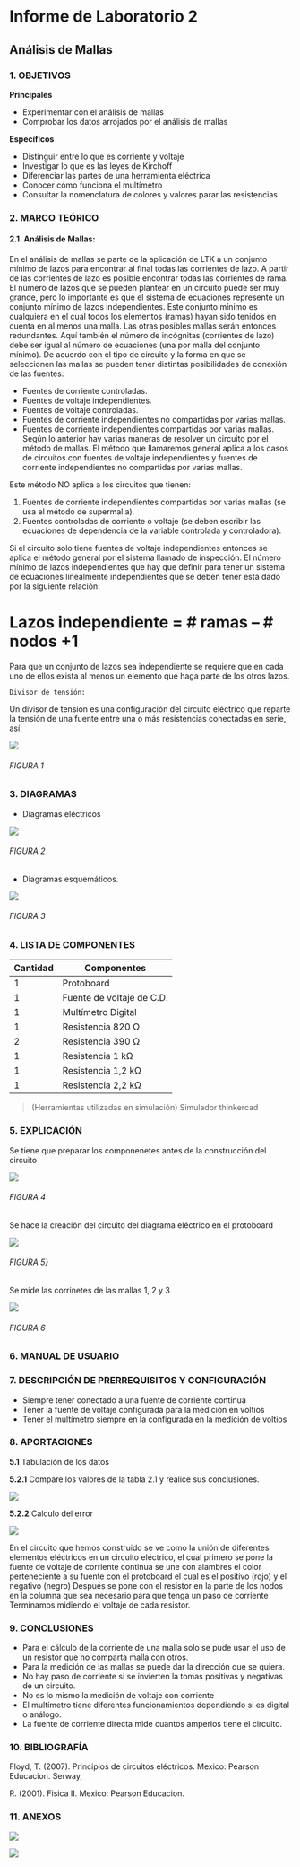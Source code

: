 # Informe de Laboratorio 2
## Análisis de Mallas
### 1.	OBJETIVOS

**Principales**

 - Experimentar con el análisis de mallas 
 - Comprobar los datos arrojados por el análisis de mallas

**Específicos**

- Distinguir entre lo que es corriente y voltaje
- Investigar lo que es las leyes de Kirchoff
- Diferenciar las partes de una herramienta eléctrica
- Conocer cómo funciona el multímetro
- Consultar la nomenclatura de colores y valores parar las resistencias.

### 2.	MARCO TEÓRICO 

#### 2.1.	 Análisis de Mallas:
En el análisis de mallas se parte de la aplicación de LTK a un conjunto mínimo de lazos para encontrar al final todas las corrientes de lazo. A partir   de   las   corrientes   de   lazo   es   posible encontrar   todas   las   corrientes   de   rama.   El número de lazos que se pueden plantear en un circuito   puede   ser   muy   grande, pero   lo importante   es   que   el   sistema   de   ecuaciones represente   un   conjunto   mínimo   de   lazos independientes.
Este conjunto mínimo es cualquiera en el cual todos los elementos (ramas) hayan sido tenidos en cuenta   en   al menos   una   malla.   Las otras posibles   mallas   serán   entonces   redundantes.
Aquí   también   el   número   de   incógnitas (corrientes de lazo) debe ser igual al número de ecuaciones (una   por   malla   del   conjunto mínimo). 
De acuerdo con el tipo de circuito y la forma en que se   seleccionen   las   mallas   se   pueden   tener distintas   posibilidades   de   conexión   de   las fuentes: 
- Fuentes de corriente controladas.
-  Fuentes de voltaje independientes.
-  Fuentes de voltaje controladas.
-  Fuentes de corriente independientes no compartidas por varias mallas.
- Fuentes   de   corriente   independientes compartidas por varias mallas.
Según   lo   anterior   hay   varias   maneras   de resolver un circuito por el método de mallas.
El método que llamaremos general aplica a los casos   de   circuitos   con   fuentes   de   voltaje independientes   y   fuentes   de   corriente independientes   no   compartidas   por   varias mallas.

Este método NO aplica a los circuitos que tienen: 
1. Fuentes de corriente independientes compartidas por varias mallas (se usa el método de supermalia).
2. Fuentes controladas de corriente o voltaje (se deben escribir las ecuaciones de   dependencia de la variable controlada y controladora).

Si   el   circuito   solo   tiene   fuentes   de   voltaje independientes   entonces   se   aplica   el   método general por el sistema llamado de inspección.
El número mínimo de lazos independientes que hay   que   definir   para   tener   un   sistema   de ecuaciones linealmente independientes que   se deben tener está dado por la siguiente relación:

 # Lazos independiente = # ramas – # nodos +1
 
Para   que   un   conjunto   de   lazos   sea independiente se requiere que en cada uno de ellos   exista   al menos   un elemento   que haga parte de los otros lazos.

    Divisor de tensión:
Un divisor de tensión es una configuración del circuito eléctrico que reparte la tensión de una fuente entre una o más resistencias conectadas en serie, así: 

![](https://github.com/SanchezMaiAndresSebastian/Informe-laboratorio-2/blob/main/Fotos/8.png)


###### _FIGURA 1_

### 3.	DIAGRAMAS

- Diagramas eléctricos

![](https://github.com/SanchezMaiAndresSebastian/InformeN-2-2022/blob/main/Fotos/2.png)


###### _FIGURA 2_

 - Diagramas esquemáticos.


![](https://github.com/SanchezMaiAndresSebastian/InformeN-2-2022/blob/main/Fotos/1.png)


###### _FIGURA 3_

### 4.	LISTA DE COMPONENTES

| Cantidad | Componentes | 
| -------- | ----------- | 
| 1 |Protoboard | 
| 1 |Fuente de voltaje de C.D. | 
| 1 |Multímetro Digital| 
| 1 |Resistencia 820 Ω | 
| 2 |Resistencia 390 Ω | 
| 1 |Resistencia 1 kΩ | 
| 1 |Resistencia 1,2 kΩ | 
| 1 |Resistencia 2,2 kΩ |
 
> (Herramientas utilizadas en simulación) 
> Simulador thinkercad


### 5.	EXPLICACIÓN

Se tiene que preparar los componenetes antes de la construcción del circuito

![](https://github.com/SanchezMaiAndresSebastian/InformeN-2-2022/blob/main/Fotos/3.png)

###### _FIGURA 4_

Se hace la creación del circuito del diagrama eléctrico en el protoboard

![](https://github.com/SanchezMaiAndresSebastian/InformeN-2-2022/blob/main/Fotos/4.png)

###### _FIGURA 5_}

Se mide las corrinetes de las mallas 1, 2 y 3 

![](https://github.com/SanchezMaiAndresSebastian/InformeN-2-2022/blob/main/Fotos/5.png)

###### _FIGURA 6_


### 6.  MANUAL DE USUARIO

### 7.	 DESCRIPCIÓN DE PRERREQUISITOS Y CONFIGURACIÓN

 - Siempre tener conectado a una fuente de corriente continua
 - Tener la fuente de voltaje configurada para la medición en voltios
 - Tener el multímetro siempre en la configurada en la medición de voltios 
 
### 8.	APORTACIONES

__5.1__ Tabulación de los datos

__5.2.1__ Compare los valores de la tabla 2.1 y realice sus conclusiones.

![](https://github.com/SanchezMaiAndresSebastian/InformeN-2-2022/blob/main/Fotos/6.png)

__5.2.2__ Calculo del error


![](https://github.com/SanchezMaiAndresSebastian/InformeN-2-2022/blob/main/Fotos/7.png)

En el circuito que hemos construido se ve como la unión de diferentes elementos eléctricos en un circuito eléctrico, el cual primero se pone la fuente de voltaje de corriente continua se une con alambres el color perteneciente a su fuente con el protoboard el cual es el positivo (rojo) y el negativo (negro) Después se pone con el resistor en la parte de los nodos en la columna que sea necesario para que tenga un paso de corriente Terminamos midiendo el voltaje de cada resistor.
 
### 9.	CONCLUSIONES
- Para el cálculo de la corriente de una malla solo se pude usar el uso de un resistor que no comparta malla con otros.
- Para la medición de las mallas se puede dar la dirección que se quiera.
- No hay paso de corriente si se invierten la tomas positivas y negativas de un circuito.
 - No es lo mismo la medición de voltaje con corriente 
 - El multímetro tiene diferentes funcionamientos dependiendo si es digital o análogo.
 - La fuente de corriente directa mide cuantos amperios tiene el circuito.
 

### 10.	BIBLIOGRAFÍA

Floyd, T. (2007). Principios de circuitos eléctricos. Mexico: Pearson Educacion. Serway,

R. (2001). Fisica II. Mexico: Pearson Educacion.

### 11.	 ANEXOS

![](https://github.com/SanchezMaiAndresSebastian/InformeN-2-2022/blob/main/Fotos/8.png)

![](https://github.com/SanchezMaiAndresSebastian/InformeN-2-2022/blob/main/Fotos/9.png)
